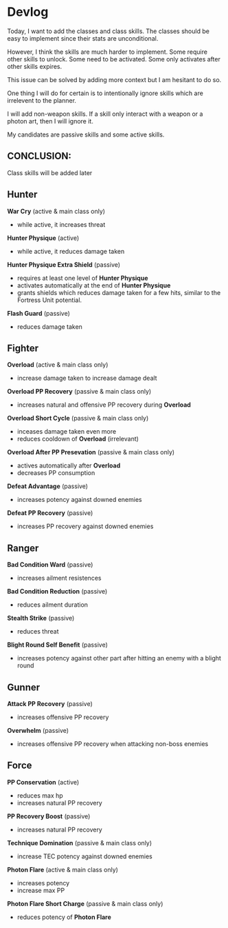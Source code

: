 # Devlog

Today, I want to add the classes and class skills.
The classes should be easy to implement since their stats are unconditional.

However, I think the skills are much harder to implement.
Some require other skills to unlock.
Some need to be activated.
Some only activates after other skills expires.

This issue can be solved by adding more context but I am hesitant to do so.

One thing I will do for certain is to intentionally ignore skills which are irrelevent to the planner.

I will add non-weapon skills.
If a skill only interact with a weapon or a photon art, then I will ignore it.

My candidates are passive skills and some active skills.

## CONCLUSION:

Class skills will be added later

## Hunter

**War Cry** (active & main class only)
 - while active, it increases threat

**Hunter Physique**  (active)
- while active, it reduces damage taken

**Hunter Physique Extra Shield** (passive)
- requires at least one level of **Hunter Physique**
- activates automatically at the end of **Hunter Physique**
- grants shields which reduces damage taken for a few hits, 
	similar to the Fortress Unit potential.

**Flash Guard** (passive)
- reduces damage taken

## Fighter

**Overload** (active & main class only)
- increase damage taken to increase damage dealt

**Overload PP Recovery** (passive & main class only)
- increases natural and offensive PP recovery during **Overload**

**Overload Short Cycle** (passive & main class only)
- inceases damage taken even more 
- reduces cooldown of **Overload** (irrelevant)

**Overload After PP Presevation** (passive & main class only)
- actives automatically after **Overload**
- decreases PP consumption

**Defeat Advantage** (passive)
- increases potency against downed enemies

**Defeat PP Recovery** (passive)
- increases PP recovery against downed enemies

## Ranger

**Bad Condition Ward** (passive)
- increases ailment resistences

**Bad Condition Reduction** (passive)
- reduces ailment duration

**Stealth Strike** (passive)
- reduces threat

**Blight Round Self Benefit** (passive)
- increases potency against other part after hitting an enemy with a blight round

## Gunner

**Attack PP Recovery** (passive)
- increases offensive PP recovery

**Overwhelm** (passive)
- increases offensive PP recovery when attacking non-boss enemies

## Force

**PP Conservation** (active)
- reduces max hp
- increases natural PP recovery

**PP Recovery Boost** (passive)
- increases natural PP recovery

**Technique Domination** (passive & main class only)
- increase TEC potency against downed enemies

**Photon Flare** (active & main class only)
- increases potency
- increase max PP

**Photon Flare Short Charge**  (passive & main class only)
- reduces potency of **Photon Flare**

